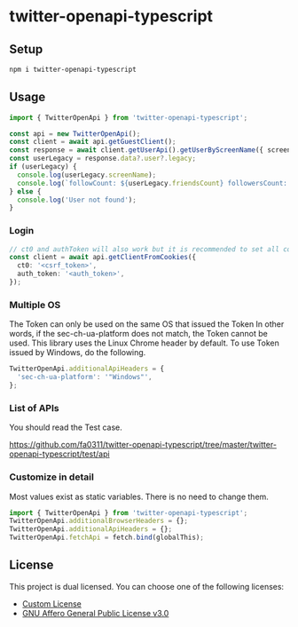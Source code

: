 # twitter-openapi-typescript

## Setup

```sh
npm i twitter-openapi-typescript
```

## Usage

```typescript
import { TwitterOpenApi } from 'twitter-openapi-typescript';

const api = new TwitterOpenApi();
const client = await api.getGuestClient();
const response = await client.getUserApi().getUserByScreenName({ screenName: 'elonmusk' });
const userLegacy = response.data?.user?.legacy;
if (userLegacy) {
  console.log(userLegacy.screenName);
  console.log(`followCount: ${userLegacy.friendsCount} followersCount: ${userLegacy.followersCount}`);
} else {
  console.log('User not found');
}
```

### Login

```typescript
// ct0 and authToken will also work but it is recommended to set all cookies.
const client = await api.getClientFromCookies({
  ct0: '<csrf_token>',
  auth_token: '<auth_token>',
});
```

### Multiple OS

The Token can only be used on the same OS that issued the Token
In other words, if the sec-ch-ua-platform does not match, the Token cannot be used.
This library uses the Linux Chrome header by default.
To use Token issued by Windows, do the following.

```typescript
TwitterOpenApi.additionalApiHeaders = {
  'sec-ch-ua-platform': '"Windows"',
};
```

### List of APIs

You should read the Test case.

<https://github.com/fa0311/twitter-openapi-typescript/tree/master/twitter-openapi-typescript/test/api>

### Customize in detail

Most values exist as static variables. There is no need to change them.

```typescript
import { TwitterOpenApi } from 'twitter-openapi-typescript';
TwitterOpenApi.additionalBrowserHeaders = {};
TwitterOpenApi.additionalApiHeaders = {};
TwitterOpenApi.fetchApi = fetch.bind(globalThis);
```

## License

This project is dual licensed. You can choose one of the following licenses:

- [Custom License](./LICENSE)
- [GNU Affero General Public License v3.0](./LICENSE.AGPL)
